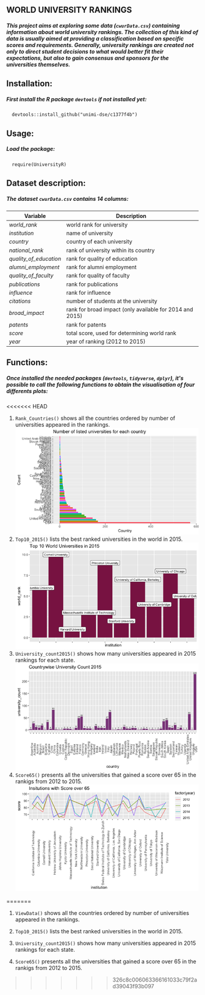 ## WORLD UNIVERSITY RANKINGS
##### This project aims at exploring some data (`cwurData.csv`) containing information about world university rankings. The collection of this kind of data is usually aimed at providing a classification based on specific scores and requirements. Generally, university rankings are created not only to direct student decisions to what would better fit their expectations, but also to gain consensus and sponsors for the universities themselves.

## Installation:
##### First install the R package `devtools` if not installed yet:
      devtools::install_github("unimi-dse/c1377f4b")

## Usage:
##### Load the package:
      require(UniversityR)

## Dataset description: 
##### The dataset `cwurData.csv` contains 14 columns:

| Variable | Description |
| --- | --- |
| *world_rank* | world rank for university |
| *institution* | name of university |
| *country* | country of each university |
| *national_rank* | rank of university within its country |
| *quality_of_education* | rank for quality of education |
| *alumni_employment* | rank for alumni employment |
| *quality_of_faculty* | rank for quality of faculty |
| *publications* | rank for publications |
| *influence* | rank for influence |
| *citations* | number of students at the university |
| *broad_impact* | rank for broad impact (only available for 2014 and 2015) |
| *patents* | rank for patents |
| *score* | total score, used for determining world rank |
| *year* | year of ranking (2012 to 2015) |
   
## Functions:
##### Once installed the needed packages (`devtools`, `tidyverse`, `dplyr`), it's possible to call the following functions to obtain the visualisation of four differents plots:

<<<<<<< HEAD
1. `Rank_Countries()` shows all the countries ordered by number of universities appeared in the rankings. 
    ![Rank_Countries()](Plots/Rank_Countries().2.png)
2. `Top10_2015()` lists the best ranked universities in the world in 2015. 
    ![Rank_Countries()](Plots/Top10_2015().1.png)
3. `University_count2015()` shows how many universities appeared in 2015 rankings for each state.
   ![Rank_Countries()](Plots/University_count2015().png) 
4. `Score65()` presents all the universities that gained a score over 65 in the rankigs from 2012 to 2015. 
    ![Rank_Countries()](Plots/Score65().png)


=======
1. `ViewData()` shows all the countries ordered by number of universities appeared in the rankings. 
 
2. `Top10_2015()` lists the best ranked universities in the world in 2015. 
   
3. `University_count2015()` shows how many universities appeared in 2015 rankings for each state.
   
4. `Score65()` presents all the universities that gained a score over 65 in the rankigs from 2012 to 2015. 
  
>>>>>>> 326c8c006063366161033c79f2ad39043f93b097
